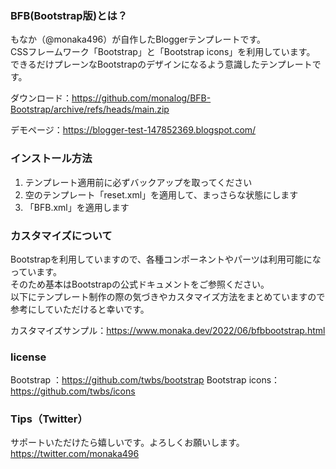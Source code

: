 ### BFB(Bootstrap版)とは？
もなか（@monaka496）が自作したBloggerテンプレートです。  
CSSフレームワーク「Bootstrap」と「Bootstrap icons」を利用しています。  
できるだけプレーンなBootstrapのデザインになるよう意識したテンプレートです。  

ダウンロード：https://github.com/monalog/BFB-Bootstrap/archive/refs/heads/main.zip  
  
デモページ：https://blogger-test-147852369.blogspot.com/

### インストール方法
1. テンプレート適用前に必ずバックアップを取ってください
2. 空のテンプレート「reset.xml」を適用して、まっさらな状態にします
3. 「BFB.xml」を適用します

### カスタマイズについて
Bootstrapを利用していますので、各種コンポーネントやパーツは利用可能になっています。  
そのため基本はBootstrapの公式ドキュメントをご参照ください。  
以下にテンプレート制作の際の気づきやカスタマイズ方法をまとめていますので参考にしていただけると幸いです。

カスタマイズサンプル：https://www.monaka.dev/2022/06/bfbbootstrap.html

### license
Bootstrap      ：https://github.com/twbs/bootstrap
Bootstrap icons：https://github.com/twbs/icons

### Tips（Twitter）
サポートいただけたら嬉しいです。よろしくお願いします。  
https://twitter.com/monaka496

